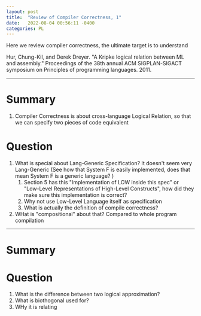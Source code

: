 ```yaml
---
layout: post
title:  "Review of Compiler Correctness, 1"
date:   2022-08-04 00:56:11 -0400
categories: PL
---
```


Here we review compiler correctness, the ultimate target is to understand

Hur, Chung-Kil, and Derek Dreyer. "A Kripke logical relation between ML and assembly." Proceedings of the 38th annual ACM SIGPLAN-SIGACT symposium on Principles of programming languages. 2011.

***

# Summary
1. Compiler Correctness is about cross-language Logical Relation, so that we can specify two pieces of code equivalent 

# Question
1. What is special about Lang-Generic Specification? It doesn't seem very Lang-Generic (See how that System F is easily implemented, does that mean System F is a generic language? )
   1. Section 5 has this "Implementation of LOW inside this spec" or "Low-Level Representations of High-Level Constructs", how did they make sure this implementation is correct?
   2. Why not use Low-Level Language itself as specification
   3. What is actually the definition of compile correctness?
2. WHat is "compositional" about that? Compared to whole program compilation


***

# Summary


# Question

1. What is the difference between two logical approximation?
2. What is biothogonal used for?
3. WHy it is relating   
